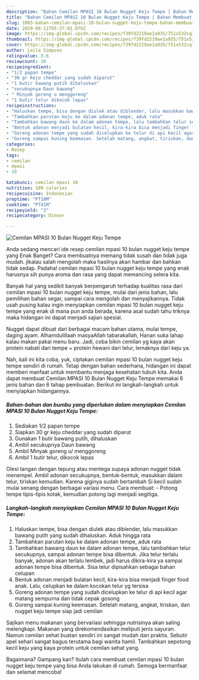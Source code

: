 ```yaml
---
description: "Bahan Cemilan MPASI 10 Bulan Nugget Keju Tempe | Bahan Membuat Cemilan MPASI 10 Bulan Nugget Keju Tempe Yang Bikin Ngiler"
title: "Bahan Cemilan MPASI 10 Bulan Nugget Keju Tempe | Bahan Membuat Cemilan MPASI 10 Bulan Nugget Keju Tempe Yang Bikin Ngiler"
slug: 1003-bahan-cemilan-mpasi-10-bulan-nugget-keju-tempe-bahan-membuat-cemilan-mpasi-10-bulan-nugget-keju-tempe-yang-bikin-ngiler
date: 2020-08-11T05:37:01.076Z
image: https://img-global.cpcdn.com/recipes/f39fd2219ae1a935/751x532cq70/cemilan-mpasi-10-bulan-nugget-keju-tempe-foto-resep-utama.jpg
thumbnail: https://img-global.cpcdn.com/recipes/f39fd2219ae1a935/751x532cq70/cemilan-mpasi-10-bulan-nugget-keju-tempe-foto-resep-utama.jpg
cover: https://img-global.cpcdn.com/recipes/f39fd2219ae1a935/751x532cq70/cemilan-mpasi-10-bulan-nugget-keju-tempe-foto-resep-utama.jpg
author: Leila Simpson
ratingvalue: 3.6
reviewcount: 10
recipeingredient:
- "1/2 papan tempe"
- "30 gr keju cheddar yang sudah diparut"
- "1 butir bawang putih dihaluskan"
- "secukupnya Daun bawang"
- " Minyak goreng u menggoreng"
- "1 butir telur dikocok lepas"
recipeinstructions:
- "Haluskan tempe, bisa dengan diulek atau diblender, lalu masukkan bawang putih yang sudah dihaluskan. Aduk hingga rata"
- "Tambahkan parutan keju ke dalam adonan tempe, aduk rata"
- "Tambahkan bawang daun ke dalam adonan tempe, lalu tambahkan telur secukupnya, sampai adonan tempe bisa dibentuk. Jika telur terlalu banyak, adonan akan terlalu lembek, jadi harus dikira-kira ya sampai adonan tempe bisa dibentuk. Sisa telur dipisahkan sebagai bahan celupan"
- "Bentuk adonan menjadi bulatan kecil, kira-kira bisa menjadi finger food anak. Lalu, celupkan ke dalam kocokan telur yg tersisa"
- "Goreng adonan tempe yang sudah dicelupkan ke telur di api kecil agar matang sempurna dan tidak cepak gosong"
- "Goreng sampai kuning keemasan. Setelah matang, angkat, tiriskan, dan nugget keju tempe siap jadi cemilan"
categories:
- Resep
tags:
- cemilan
- mpasi
- 10

katakunci: cemilan mpasi 10 
nutrition: 109 calories
recipecuisine: Indonesian
preptime: "PT18M"
cooktime: "PT41M"
recipeyield: "3"
recipecategory: Dinner

---
```



![Cemilan MPASI 10 Bulan Nugget Keju Tempe](https://img-global.cpcdn.com/recipes/f39fd2219ae1a935/751x532cq70/cemilan-mpasi-10-bulan-nugget-keju-tempe-foto-resep-utama.jpg)

Anda sedang mencari ide resep cemilan mpasi 10 bulan nugget keju tempe yang Enak Banget? Cara membuatnya memang tidak susah dan tidak juga mudah. jikalau salah mengolah maka hasilnya akan hambar dan bahkan tidak sedap. Padahal cemilan mpasi 10 bulan nugget keju tempe yang enak harusnya sih punya aroma dan rasa yang dapat memancing selera kita.

Banyak hal yang sedikit banyak berpengaruh terhadap kualitas rasa dari cemilan mpasi 10 bulan nugget keju tempe, mulai dari jenis bahan, lalu pemilihan bahan segar, sampai cara mengolah dan menyajikannya. Tidak usah pusing kalau ingin menyiapkan cemilan mpasi 10 bulan nugget keju tempe yang enak di mana pun anda berada, karena asal sudah tahu triknya maka hidangan ini dapat menjadi sajian spesial.

Nugget dapat dibuat dari berbagai macam bahan utama, mulai tempe, daging ayam. Alhamdulillaah masyaAllah tabarakallah, Hanan suka lahap kalau makan pakai menu baru. Jadi, coba bikin cemilan yg kaya akan protein nabati dari tempe + protein hewani dari telur, lemaknya dari keju ya.


Nah, kali ini kita coba, yuk, ciptakan cemilan mpasi 10 bulan nugget keju tempe sendiri di rumah. Tetap dengan bahan sederhana, hidangan ini dapat memberi manfaat untuk membantu menjaga kesehatan tubuh kita. Anda dapat membuat Cemilan MPASI 10 Bulan Nugget Keju Tempe memakai 6 jenis bahan dan 6 tahap pembuatan. Berikut ini langkah-langkah untuk menyiapkan hidangannya.

<!--inarticleads1-->

##### Bahan-bahan dan bumbu yang diperlukan dalam menyiapkan Cemilan MPASI 10 Bulan Nugget Keju Tempe:

1. Sediakan 1/2 papan tempe
1. Siapkan 30 gr keju cheddar yang sudah diparut
1. Gunakan 1 butir bawang putih, dihaluskan
1. Ambil secukupnya Daun bawang
1. Ambil  Minyak goreng u/ menggoreng
1. Ambil 1 butir telur, dikocok lepas


Olesi tangan dengan tepung atau mentega supaya adonan nugget tidak menempel. Ambil adonan secukupnya, bentuk-bentuk, masukkan dalam telur, tiriskan kemudian. Karena giginya sudah bertambah Si kecil sudah mulai senang dengan berbagai variasi menu. Cara membuat: - Potong tempe tipis-tipis kotak, kemudian potong lagi menjadi segitiga. 

<!--inarticleads2-->

##### Langkah-langkah menyiapkan Cemilan MPASI 10 Bulan Nugget Keju Tempe:

1. Haluskan tempe, bisa dengan diulek atau diblender, lalu masukkan bawang putih yang sudah dihaluskan. Aduk hingga rata
1. Tambahkan parutan keju ke dalam adonan tempe, aduk rata
1. Tambahkan bawang daun ke dalam adonan tempe, lalu tambahkan telur secukupnya, sampai adonan tempe bisa dibentuk. Jika telur terlalu banyak, adonan akan terlalu lembek, jadi harus dikira-kira ya sampai adonan tempe bisa dibentuk. Sisa telur dipisahkan sebagai bahan celupan
1. Bentuk adonan menjadi bulatan kecil, kira-kira bisa menjadi finger food anak. Lalu, celupkan ke dalam kocokan telur yg tersisa
1. Goreng adonan tempe yang sudah dicelupkan ke telur di api kecil agar matang sempurna dan tidak cepak gosong
1. Goreng sampai kuning keemasan. Setelah matang, angkat, tiriskan, dan nugget keju tempe siap jadi cemilan


Sajikan menu makanan yang bervariasi sehingga nutrisinya akan saling melengkapi. Makanan yang direkomendasikan meliputi jenis sayuran. Namun cemilan sehat buatan sendiri ini sangat mudah dan praktis. Sebutir apel sehari sangat bagus terutama bagi wanita hamil. Tambahkan sepotong kecil keju yang kaya protein untuk cemilan sehat yang. 

Bagaimana? Gampang kan? Itulah cara membuat cemilan mpasi 10 bulan nugget keju tempe yang bisa Anda lakukan di rumah. Semoga bermanfaat dan selamat mencoba!
